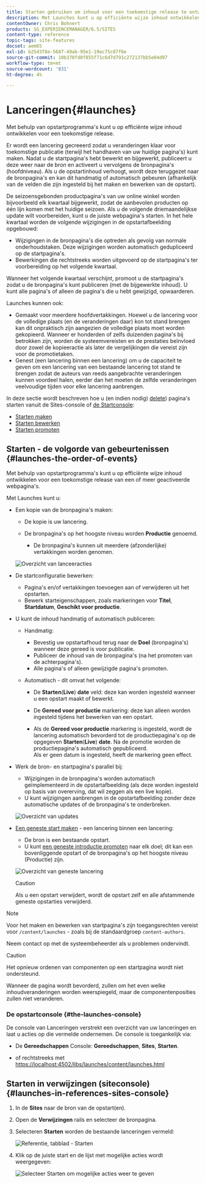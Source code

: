 ```yaml
---
title: Starten gebruiken om inhoud voor een toekomstige release te ontwikkelen
description: Met Launches kunt u op efficiënte wijze inhoud ontwikkelen voor een toekomstige release. Met deze pagina's kunt u wijzigingen klaar maken voor toekomstige publicatie, terwijl uw huidige pagina's behouden blijven.
contentOwner: Chris Bohnert
products: SG_EXPERIENCEMANAGER/6.5/SITES
content-type: reference
topic-tags: site-features
docset: aem65
exl-id: b25d3f8e-5687-49ab-95e1-19ec75c87f6e
source-git-commit: 10b370fd8f855f71c6d7d791c272137bb5e04d97
workflow-type: tm+mt
source-wordcount: '831'
ht-degree: 4%

---
```


# Lanceringen{#launches}

Met behulp van opstartprogramma&#39;s kunt u op efficiënte wijze inhoud ontwikkelen voor een toekomstige release.

Er wordt een lancering gecreeerd zodat u veranderingen klaar voor toekomstige publicatie (terwijl het handhaven van uw huidige pagina&#39;s) kunt maken. Nadat u de startpagina&#39;s hebt bewerkt en bijgewerkt, publiceert u deze weer naar de bron en activeert u vervolgens de bronpagina&#39;s (hoofdniveau). Als u de opstartinhoud verhoogt, wordt deze teruggezet naar de bronpagina&#39;s en kan dit handmatig of automatisch gebeuren (afhankelijk van de velden die zijn ingesteld bij het maken en bewerken van de opstart).

De seizoensgebonden productpagina&#39;s van uw online winkel worden bijvoorbeeld elk kwartaal bijgewerkt, zodat de aanbevolen producten op één lijn komen met het huidige seizoen. Als u de volgende driemaandelijkse update wilt voorbereiden, kunt u de juiste webpagina&#39;s starten. In het hele kwartaal worden de volgende wijzigingen in de opstartafbeelding opgebouwd:

* Wijzigingen in de bronpagina&#39;s die optreden als gevolg van normale onderhoudstaken. Deze wijzigingen worden automatisch gedupliceerd op de startpagina&#39;s.
* Bewerkingen die rechtstreeks worden uitgevoerd op de startpagina&#39;s ter voorbereiding op het volgende kwartaal.

Wanneer het volgende kwartaal verschijnt, promoot u de startpagina&#39;s zodat u de bronpagina&#39;s kunt publiceren (met de bijgewerkte inhoud). U kunt alle pagina&#39;s of alleen de pagina&#39;s die u hebt gewijzigd, opwaarderen.

Launches kunnen ook:

* Gemaakt voor meerdere hoofdvertakkingen. Hoewel u de lancering voor de volledige plaats (en de veranderingen daar) kon tot stand brengen kan dit onpraktisch zijn aangezien de volledige plaats moet worden gekopieerd. Wanneer er honderden of zelfs duizenden pagina&#39;s bij betrokken zijn, worden de systeemvereisten en de prestaties beïnvloed door zowel de kopieeractie als later de vergelijkingen die vereist zijn voor de promotietaken.
* Genest (een lancering binnen een lancering) om u de capaciteit te geven om een lancering van een bestaande lancering tot stand te brengen zodat de auteurs van reeds aangebrachte veranderingen kunnen voordeel halen, eerder dan het moeten de zelfde veranderingen veelvoudige tijden voor elke lancering aanbrengen.

In deze sectie wordt beschreven hoe u (en indien nodig) [delete](/help/sites-authoring/launches-creating.md#deleting-a-launch)) pagina&#39;s starten vanuit de Sites-console of [de Startconsole](#the-launches-console):

* [Starten maken](/help/sites-authoring/launches-creating.md)
* [Starten bewerken](/help/sites-authoring/launches-editing.md)
* [Starten promoten](/help/sites-authoring/launches-promoting.md)

## Starten - de volgorde van gebeurtenissen {#launches-the-order-of-events}

Met behulp van opstartprogramma&#39;s kunt u op efficiënte wijze inhoud ontwikkelen voor een toekomstige release van een of meer geactiveerde webpagina&#39;s.

Met Launches kunt u:

* Een kopie van de bronpagina&#39;s maken:

   * De kopie is uw lancering.
   * De bronpagina&#39;s op het hoogste niveau worden **Productie** genoemd.

      * De bronpagina&#39;s kunnen uit meerdere (afzonderlijke) vertakkingen worden genomen.

  ![Overzicht van lanceeracties](assets/chlimage_1-111.png)

* De startconfiguratie bewerken:

   * Pagina&#39;s en/of vertakkingen toevoegen aan of verwijderen uit het opstarten.
   * Bewerk starteigenschappen, zoals markeringen voor **Titel**, **Startdatum**, **Geschikt voor productie**.

* U kunt de inhoud handmatig of automatisch publiceren:

   * Handmatig:

      * Bevestig uw opstartafhoud terug naar de **Doel** (bronpagina&#39;s) wanneer deze gereed is voor publicatie.
      * Publiceer de inhoud van de bronpagina&#39;s (na het promoten van de achterpagina&#39;s).
      * Alle pagina&#39;s of alleen gewijzigde pagina&#39;s promoten.

   * Automatisch - dit omvat het volgende:

      * De **Starten**(**Live**) **date** veld: deze kan worden ingesteld wanneer u een opstart maakt of bewerkt.

      * De **Gereed voor productie** markering: deze kan alleen worden ingesteld tijdens het bewerken van een opstart.
      * Als de **Gereed voor productie** markering is ingesteld, wordt de lancering automatisch bevorderd tot de productiepagina&#39;s op de opgegeven **Starten**(**Live**) **date**. Na de promotie worden de productiepagina&#39;s automatisch gepubliceerd.\
        Als er geen datum is ingesteld, heeft de markering geen effect.

* Werk de bron- en startpagina&#39;s parallel bij:

   * Wijzigingen in de bronpagina&#39;s worden automatisch geïmplementeerd in de opstartafbeelding (als deze worden ingesteld op basis van overerving, dat wil zeggen als een live kopie).
   * U kunt wijzigingen aanbrengen in de opstartafbeelding zonder deze automatische updates of de bronpagina&#39;s te onderbreken.

  ![Overzicht van updates](assets/chlimage_1-112.png)

* [Een geneste start maken](/help/sites-authoring/launches-creating.md#creating-a-nested-launch) - een lancering binnen een lancering:

   * De bron is een bestaande opstart.
   * U kunt [een geneste introductie promoten](/help/sites-authoring/launches-promoting.md#promoting-a-nested-launch) naar elk doel; dit kan een bovenliggende opstart of de bronpagina&#39;s op het hoogste niveau (Productie) zijn.

  ![Overzicht van geneste lancering](assets/chlimage_1-113.png)

  >[!CAUTION]
  >
  >Als u een opstart verwijdert, wordt de opstart zelf en alle afstammende geneste opstarties verwijderd.

>[!NOTE]
>
>Voor het maken en bewerken van startpagina&#39;s zijn toegangsrechten vereist voor `/content/launches` - zoals bij de standaardgroep `content-authors`.
>
>Neem contact op met de systeembeheerder als u problemen ondervindt.

>[!CAUTION]
>
>Het opnieuw ordenen van componenten op een startpagina wordt niet ondersteund.
>
>Wanneer de pagina wordt bevorderd, zullen om het even welke inhoudveranderingen worden weerspiegeld, maar de componentenposities zullen niet veranderen.


### De opstartconsole {#the-launches-console}

De console van Lanceringen verstrekt een overzicht van uw lanceringen en laat u acties op die vermelde ondernemen. De console is toegankelijk via:

* De **Gereedschappen** Console: **Gereedschappen**, **Sites**, **Starten**.

* of rechtstreeks met [https://localhost:4502/libs/launches/content/launches.html](https://localhost:4502/libs/launches/content/launches.html)

## Starten in verwijzingen (siteconsole) {#launches-in-references-sites-console}

1. In de **Sites** naar de bron van de opstart(en).
1. Open de **Verwijzingen** rails en selecteer de bronpagina.
1. Selecteren **Starten** worden de bestaande lanceringen vermeld:

   ![Referentie, tabblad - Starten](assets/screen-shot_2019-03-05at121901-1.png)

1. Klik op de juiste start en de lijst met mogelijke acties wordt weergegeven:

   ![Selecteer Starten om mogelijke acties weer te geven](assets/screen-shot_2019-03-05at121952-1.png)
